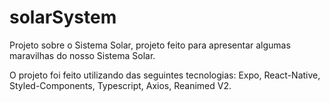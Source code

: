 # solarSystem

Projeto sobre o Sistema Solar, projeto feito para apresentar algumas maravilhas do nosso Sistema Solar. 

O projeto foi feito utilizando das seguintes tecnologias: Expo, React-Native, Styled-Components, Typescript, Axios, Reanimed V2.
